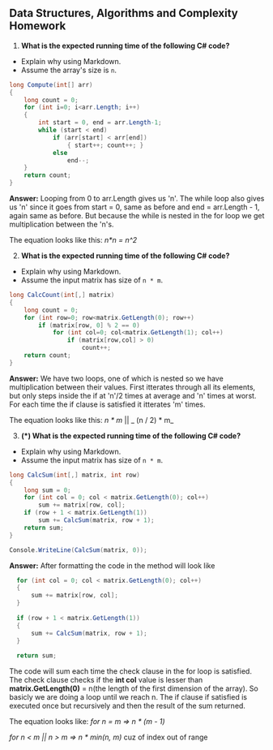 ## Data Structures, Algorithms and Complexity Homework

1. **What is the expected running time of the following C# code?**
  - Explain why using Markdown.
  - Assume the array's size is `n`.

  ```cs
  long Compute(int[] arr)
  {
      long count = 0;
      for (int i=0; i<arr.Length; i++)
      {
          int start = 0, end = arr.Length-1;
          while (start < end)
              if (arr[start] < arr[end])
                  { start++; count++; }
              else 
                  end--;
      }
      return count;
  }
  ```
 
  **Answer:**
  Looping from 0 to arr.Length gives us 'n'. The while loop also gives us 'n' since it goes from start = 0,
  same as before and end = arr.Length - 1, again same as before. But because the while is nested in the for 
  loop we get multiplication between the 'n's.
  
  The equation looks like this: 
  _n*n = n^2_

2. **What is the expected running time of the following C# code?**
  - Explain why using Markdown.
  - Assume the input matrix has size of `n * m`.

  ```cs
  long CalcCount(int[,] matrix)
  {
      long count = 0;
      for (int row=0; row<matrix.GetLength(0); row++)
          if (matrix[row, 0] % 2 == 0)
              for (int col=0; col<matrix.GetLength(1); col++)
                  if (matrix[row,col] > 0)
                      count++;
      return count;
  }
  ```
  
  **Answer:**
  We have two loops, one of which is nested so we have multiplication between their values. First itterates 
  through all its elements, but only steps inside the if at 'n'/2 times at average and 'n' times at worst. 
  For each time the if clause is satisfied it itterates 'm' times.
  
  The equation looks like this: 
  _n * m_ || _ (n / 2) * m_

3. **(*) What is the expected running time of the following C# code?**
  - Explain why using Markdown.
  - Assume the input matrix has size of `n * m`.

  ```cs
  long CalcSum(int[,] matrix, int row)
  {
      long sum = 0;
      for (int col = 0; col < matrix.GetLength(0); col++) 
          sum += matrix[row, col];
      if (row + 1 < matrix.GetLength(1)) 
          sum += CalcSum(matrix, row + 1);
      return sum;
  }
  
  Console.WriteLine(CalcSum(matrix, 0));
  ```

  **Answer:**
  After formatting the code in the method will look like
  
  ```cs
	for (int col = 0; col < matrix.GetLength(0); col++)
	{
		sum += matrix[row, col];
	}
	
	if (row + 1 < matrix.GetLength(1)) 
	{
		sum += CalcSum(matrix, row + 1);
	}
    
	return sum;
  ```
  
  The code will sum each time the check clause in the for loop is satisfied. The check clause checks if 
  the **int col** value is lesser than **matrix.GetLength(0)** = n(the length of the first dimension of the array). 
  So basicly we are doing a loop until we reach n. The if clause if satisfied is executed once but recursively and 
  then the result of the sum returned. 
  
  The equation looks like: 
  _for n = m => n * (m - 1)_
  
  _for n < m || n > m => n * min(n, m)_ cuz of index out of range